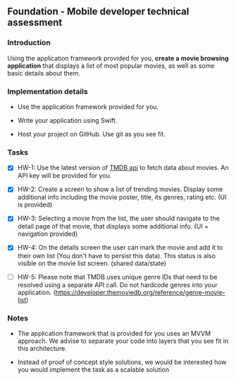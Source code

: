 ##  Foundation  -  Mobile  developer  technical  assessment



###  Introduction


Using the application framework provided for you, **create  a  movie  browsing  application** that displays a list of most popular movies, as well as some basic details about them.



###  Implementation  details


-  Use  the  application  framework  provided  for  you.

-  Write  your  application  using  Swift.

-  Host  your  project  on  GitHub.  Use  git  as  you  see  fit.

### Tasks

-  [X] HW-1: Use  the  latest  version  of  [TMDB  api](https://developers.themoviedb.org/3/getting-started/introduction)  to  fetch  data  about  movies.  An  API  key  will  be  provided  for  you.

-  [X] HW-2: Create  a  screen  to  show  a  list  of  trending  movies.  Display  some  additional  info  including  the  movie  poster,  title,  its  genres, rating etc. (UI is provided)

-  [X] HW-3: Selecting  a  movie  from  the  list,  the  user  should  navigate  to  the  detail  page  of  that  movie,  that  displays  some  additional  info. (UI + navigation provided)

-  [X] HW-4: On the details screen the user can mark the movie and add it to their own list (You don't have to persist this data). This status is also visible on the movie list screen. (shared data/state)

-  [ ] HW-5: Please  note  that  TMDB  uses  unique  genre  IDs  that  need  to  be  resolved  using  a  separate  API  call.  Do  not  hardcode  genres  into  your  application. (https://developer.themoviedb.org/reference/genre-movie-list)



###  Notes
-  The  application  framework  that  is  provided  for  you  uses  an  MVVM  approach.  We  advise  to  separate  your  code  into  layers  that  you  see  fit  in  this  architecture.

- Instead of proof of concept style solutions, we would be interested how you would implement the task as a scalable solution


